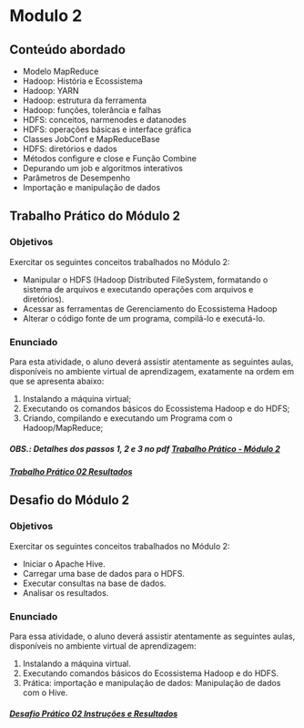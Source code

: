 # Modulo 2  

## Conteúdo abordado
- Modelo MapReduce
- Hadoop: História e Ecossistema 
- Hadoop: YARN
- Hadoop: estrutura da ferramenta
- Hadoop: funções, tolerância e falhas 
- HDFS: conceitos, narmenodes e datanodes 
- HDFS: operações básicas e interface gráfica
- Classes JobConf e MapReduceBase
- HDFS: diretórios e dados
- Métodos configure e close e Função Combine
- Depurando um job e algoritmos interativos
- Parâmetros de Desempenho
- Importação e manipulação de dados
## Trabalho Prático do Módulo 2
### Objetivos
Exercitar os seguintes conceitos trabalhados no Módulo 2:
- Manipular o HDFS (Hadoop Distributed FileSystem, formatando o sistema de arquivos e executando operações com arquivos e diretórios).
- Acessar as ferramentas de Gerenciamento do Ecossistema Hadoop
- Alterar o código fonte de um programa, compilá-lo e executá-lo.

### Enunciado
Para esta atividade, o aluno deverá assistir atentamente as seguintes aulas, disponíveis no ambiente virtual de aprendizagem, exatamente na ordem em que se apresenta abaixo:

1. Instalando a máquina virtual;
2. Executando os comandos básicos do Ecossistema Hadoop e do HDFS;
3. Criando, compilando e executando um Programa com o Hadoop/MapReduce;

##### OBS.: Detalhes dos passos 1, 2 e 3 no pdf [Trabalho Prático - Módulo 2](https://github.com/Collumbus/Bootcamp-Analista-de-Dados-IGTI/blob/master/Modulo-02/Trabalho%20Pr%C3%A1tico%20-%20M%C3%B3dulo%202%20(Processamento%20de%20dados%20utilizando%20o%20Ecossistema).pdf)
##### [Trabalho Prático 02 Resultados](https://github.com/Collumbus/Bootcamp-Analista-de-Dados-IGTI/blob/master/Modulo-02/Trabalho%20Pr%C3%A1tico%2002%20Resultados.pdf)


## Desafio do Módulo 2
### Objetivos
Exercitar os seguintes conceitos trabalhados no Módulo 2:
- Iniciar o Apache Hive.
- Carregar uma base de dados para o HDFS.
- Executar consultas na base de dados.
- Analisar os resultados.

### Enunciado
Para essa atividade, o aluno deverá assistir atentamente as seguintes aulas, disponíveis no ambiente virtual de aprendizagem:

1. Instalando a máquina virtual.
2. Executando comandos básicos do Ecossistema Hadoop e do HDFS.
3. Prática: importação e manipulação de dados: Manipulação de dados com o Hive.

##### [Desafio Prático 02 Instruções e Resultados](https://github.com/Collumbus/Bootcamp-Analista-de-Dados-IGTI/blob/master/Modulo-02/Desafio%2002%20Instru%C3%A7%C3%B5es%20e%20Resultados.pdf)